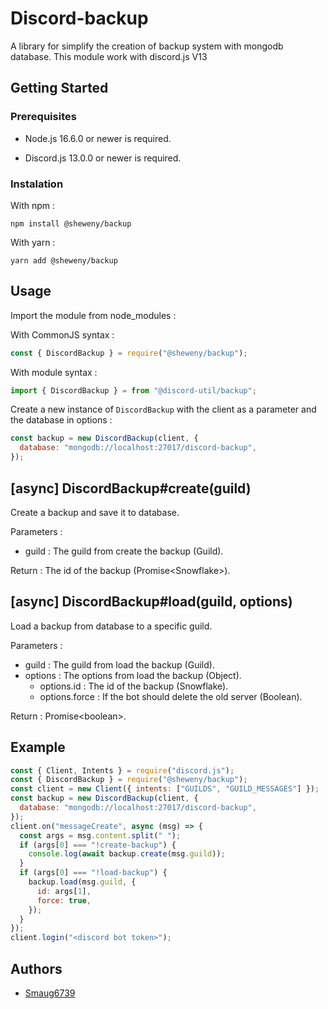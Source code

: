 # Discord-backup

A library for simplify the creation of backup system with mongodb database.
This module work with discord.js V13

## Getting Started

### Prerequisites

- Node.js 16.6.0 or newer is required.

- Discord.js 13.0.0 or newer is required.

### Instalation

With npm :

```sh-session
npm install @sheweny/backup
```

With yarn :

```sh-session
yarn add @sheweny/backup
```

## Usage

Import the module from node_modules :

With CommonJS syntax :

```js
const { DiscordBackup } = require("@sheweny/backup");
```

With module syntax :

```js
import { DiscordBackup } = from "@discord-util/backup";
```

Create a new instance of `DiscordBackup` with the client as a parameter and the database in options :

```js
const backup = new DiscordBackup(client, {
  database: "mongodb://localhost:27017/discord-backup",
});
```

## [async] DiscordBackup#create(guild)

Create a backup and save it to database.

Parameters :

- guild : The guild from create the backup (Guild).

Return : The id of the backup (Promise\<Snowflake>).

## [async] DiscordBackup#load(guild, options)

Load a backup from database to a specific guild.

Parameters :

- guild : The guild from load the backup (Guild).
- options : The options from load the backup (Object).
  - options.id : The id of the backup (Snowflake).
  - options.force : If the bot should delete the old server (Boolean).

Return : Promise\<boolean>.

## Example

```js
const { Client, Intents } = require("discord.js");
const { DiscordBackup } = require("@sheweny/backup");
const client = new Client({ intents: ["GUILDS", "GUILD_MESSAGES"] });
const backup = new DiscordBackup(client, {
  database: "mongodb://localhost:27017/discord-backup",
});
client.on("messageCreate", async (msg) => {
  const args = msg.content.split(" ");
  if (args[0] === "!create-backup") {
    console.log(await backup.create(msg.guild));
  }
  if (args[0] === "!load-backup") {
    backup.load(msg.guild, {
      id: args[1],
      force: true,
    });
  }
});
client.login("<discord bot token>");
```

## Authors

- [Smaug6739](https://github.com/Smaug6739)
